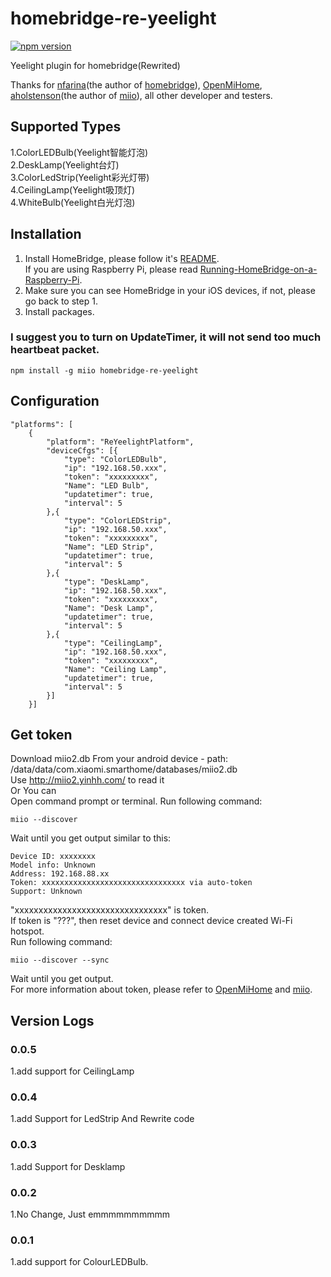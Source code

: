 # homebridge-re-yeelight
[![npm version](https://badge.fury.io/js/homebridge-re-yeelight.svg)](https://badge.fury.io/js/homebridge-re-yeelight)

Yeelight plugin for homebridge(Rewrited)   
   
Thanks for [nfarina](https://github.com/nfarina)(the author of [homebridge](https://github.com/nfarina/homebridge)), [OpenMiHome](https://github.com/OpenMiHome/mihome-binary-protocol), [aholstenson](https://github.com/aholstenson)(the author of [miio](https://github.com/aholstenson/miio)), all other developer and testers.   

## Supported Types
1.ColorLEDBulb(Yeelight智能灯泡)  
2.DeskLamp(Yeelight台灯)  
3.ColorLedStrip(Yeelight彩光灯带)  
4.CeilingLamp(Yeelight吸顶灯)  
4.WhiteBulb(Yeelight白光灯泡)  

## Installation
1. Install HomeBridge, please follow it's [README](https://github.com/nfarina/homebridge/blob/master/README.md).   
If you are using Raspberry Pi, please read [Running-HomeBridge-on-a-Raspberry-Pi](https://github.com/nfarina/homebridge/wiki/Running-HomeBridge-on-a-Raspberry-Pi).   
2. Make sure you can see HomeBridge in your iOS devices, if not, please go back to step 1.   
3. Install packages.   

### I suggest you to turn on UpdateTimer, it will not send too much heartbeat packet.
```
npm install -g miio homebridge-re-yeelight
```
## Configuration
```
"platforms": [
    {
        "platform": "ReYeelightPlatform",
        "deviceCfgs": [{
            "type": "ColorLEDBulb",
            "ip": "192.168.50.xxx",
            "token": "xxxxxxxxx",
            "Name": "LED Bulb",
            "updatetimer": true,
            "interval": 5
        },{
            "type": "ColorLEDStrip",
            "ip": "192.168.50.xxx",
            "token": "xxxxxxxxx",
            "Name": "LED Strip",
            "updatetimer": true,
            "interval": 5
        },{
            "type": "DeskLamp",
            "ip": "192.168.50.xxx",
            "token": "xxxxxxxxx",
            "Name": "Desk Lamp",
            "updatetimer": true,
            "interval": 5
        },{
            "type": "CeilingLamp",
            "ip": "192.168.50.xxx",
            "token": "xxxxxxxxx",
            "Name": "Ceiling Lamp",
            "updatetimer": true,
            "interval": 5
        }]
    }]
```
## Get token
Download miio2.db From your android device - path: /data/data/com.xiaomi.smarthome/databases/miio2.db  
Use http://miio2.yinhh.com/ to read it  
Or You can  
Open command prompt or terminal. Run following command:
```
miio --discover
```
Wait until you get output similar to this:
```
Device ID: xxxxxxxx   
Model info: Unknown   
Address: 192.168.88.xx   
Token: xxxxxxxxxxxxxxxxxxxxxxxxxxxxxxxx via auto-token   
Support: Unknown   
```
"xxxxxxxxxxxxxxxxxxxxxxxxxxxxxxxx" is token.   
If token is "???", then reset device and connect device created Wi-Fi hotspot.   
Run following command:   
```
miio --discover --sync
```
Wait until you get output.   
For more information about token, please refer to [OpenMiHome](https://github.com/OpenMiHome/mihome-binary-protocol) and [miio](https://github.com/aholstenson/miio).   
## Version Logs 
### 0.0.5
1.add support for CeilingLamp
### 0.0.4
1.add Support for LedStrip And Rewrite code
### 0.0.3
1.add Support for Desklamp
### 0.0.2
1.No Change, Just emmmmmmmmmm
### 0.0.1
1.add support for ColourLEDBulb.
